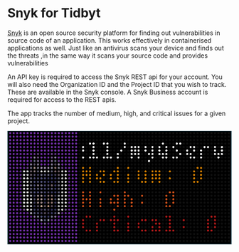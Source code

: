 # Snyk for Tidbyt

[Snyk](https://snyk.io) is an open source security platform for finding out vulnerabilities in source code of an application. This works effectively in containerised applications as well. Just like an antivirus scans your device and finds out the threats ,in the same way it scans your source code and provides vulnerabilities 

An API key is required to access the Snyk REST api for your account.  You will also need the Organization ID and the Project ID that you wish to track.  These are available in the Snyk console.  A Snyk Business account is required for access to the REST apis.

The app tracks the number of medium, high, and critical issues for a given project.

![Snyk for Tidbyt](screenshot.png)